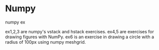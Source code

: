 # Numpy
numpy ex

ex1,2,3 are numpy's vstack and hstack exercises.
ex4,5 are exercises for drawing figures with NumPy.
ex6 is an exercise in drawing a circle with a radius of 100px using numpy meshgrid.
